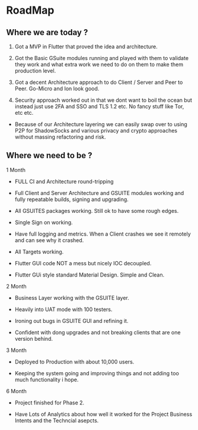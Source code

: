 
# RoadMap



## Where we are today ?

1. Got a MVP in Flutter that proved the idea and architecture.

2. Got the Basic GSuite modules running and played with them to validate they work and what extra work we need to do on them to make them production level.

3. Got a decent Architecture approach to do Client / Server and Peer to Peer. Go-Micro and Ion look good.

4. Security approach worked out in that we dont want to boil the ocean but instead just use 2FA and SSO and TLS 1.2 etc. No fancy stuff like Tor, etc etc. 

- Because of our Architecture layering we can easily swap over to using P2P for ShadowSocks and various privacy and crypto approaches without massing refactoring and risk.


## Where we need to be ?


1 Month

- FULL CI and Architecture round-tripping

- Full Client and Server Architecture and GSUITE modules working and fully repeatable builds, signing and upgrading.

- All GSUITES packages working. Still ok to have some rough edges.

- Single Sign on working.

- Have full logging and metrics. When a Client crashes we see it remotely and can see why it crashed.

- All Targets working.

- Flutter GUI code NOT a mess but nicely IOC decoupled.

- Flutter GUi style standard Material Design. Simple and Clean.

2 Month

- Business Layer working with the GSUITE layer.

- Heavily into UAT mode with 100 testers.

- Ironing out bugs in GSUITE GUI and refining it.

- Confident with dong upgrades and not breaking clients that are one version behind.

3 Month

- Deployed to Production with about 10,000 users.

- Keeping the system going and improving things and not adding too much functionality i hope.

6 Month

- Project finished for Phase 2.

- Have Lots of Analytics about how well it worked for the Project Business Intents and the Techncial asepcts.

